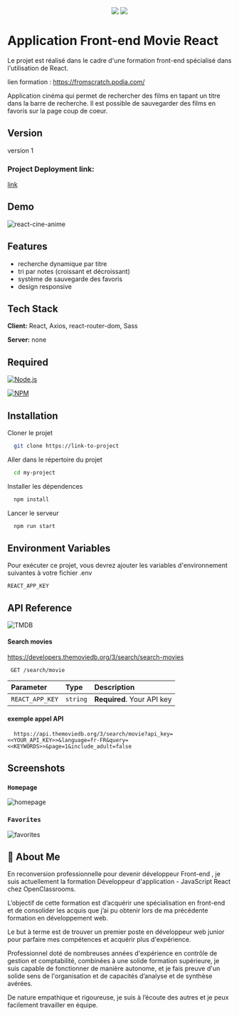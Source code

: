 <p align="center">
<img src="https://img.shields.io/badge/VERCEL-Deployed-brightgreen?style=for-the-badge&logo=vercel">
<img src="https://img.shields.io/badge/Create%20with-React-blue?style=for-the-badge&logo=react">
</p>


# Application Front-end Movie React

Le projet est réalisé dans le cadre d'une formation front-end spécialisé dans l'utilisation de React.

lien formation : https://fromscratch.podia.com/

Application cinéma qui permet de rechercher des films en tapant un titre dans la barre de recherche. Il est possible de sauvegarder des films en favoris sur la page coup de coeur.

## Version
version 1 

### Project Deployment link: 
[link](https://tp-3-react-cine-app.vercel.app/)
## Demo

![react-cine-anime](https://user-images.githubusercontent.com/86351071/231419628-5d149844-6119-4e18-b5cd-ce6f90b5fe40.gif)

## Features

- recherche dynamique par titre
- tri par notes (croissant et décroissant)
- système de sauvegarde des favoris
- design responsive

## Tech Stack

**Client:** React, Axios, react-router-dom, Sass

**Server:** none

## Required

[![Node.js](https://custom-icon-badges.demolab.com/badge/-Node.js-339933?style=for-the-badge&logo=node.js&logoColor=white)](https://nodejs.org/)

[![NPM](https://img.shields.io/badge/-NPM-CC3534?logo=npm&logoColor=white&style=for-the-badge)](https://docs.npmjs.com/downloading-and-installing-node-js-and-npm)
## Installation

Cloner le projet

```bash
  git clone https://link-to-project
```

Aller dans le répertoire du projet

```bash
  cd my-project
```

Installer les dépendences

```bash
  npm install
```

Lancer le serveur

```bash
  npm run start
```
## Environment Variables

Pour exécuter ce projet, vous devrez ajouter les variables d'environnement suivantes à votre fichier .env

`REACT_APP_KEY`

## API Reference

![TMDB](https://user-images.githubusercontent.com/86351071/231418851-e086bbf2-7b58-41dd-8b32-60a4be8587f3.png)

#### Search movies

https://developers.themoviedb.org/3/search/search-movies

```
 GET /search/movie
```

| Parameter | Type     | Description                |
| :-------- | :------- | :------------------------- |
| `REACT_APP_KEY` | `string` | **Required**. Your API key |

#### exemple appel API

```
  https://api.themoviedb.org/3/search/movie?api_key=<<YOUR_API_KEY>>&language=fr-FR&query=<<KEYWORDS>>&page=1&include_adult=false
```

## Screenshots

### `Homepage`

![homepage](https://user-images.githubusercontent.com/86351071/231273246-44514de1-ddd5-4a93-ac61-4cdb16a0c809.png)

### `Favorites`

![favorites](https://user-images.githubusercontent.com/86351071/231274638-c6713175-393e-4aaf-bd7f-654a9406a5ec.png)

## 🚀 About Me

En reconversion professionnelle pour devenir développeur Front-end , je suis actuellement la formation Développeur d'application - JavaScript React chez OpenClassrooms. 

L’objectif de cette formation est d’acquérir une spécialisation en front-end et de consolider les acquis que j’ai pu obtenir lors de ma précédente formation en développement web.

Le but à terme est de trouver un premier poste en développeur web junior pour parfaire mes compétences et acquérir plus d'expérience. 

Professionnel doté de nombreuses années d'expérience en contrôle de gestion et comptabilité, combinées à une solide formation supérieure, je suis capable de fonctionner de manière autonome, et je fais preuve d'un solide sens de l'organisation et de capacités d’analyse et de synthèse avérées. 

De nature empathique et rigoureuse, je suis à l’écoute des autres et je peux facilement travailler en équipe.
